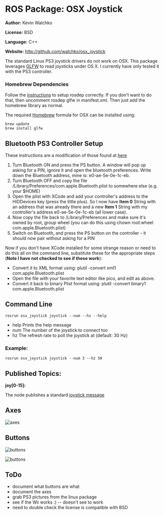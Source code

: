 # ROS Package: OSX Joystick

**Author:** Kevin Walchko

**License:** BSD

**Language:** C++

**Website:** http://github.com/walchko/osx_joystick

The standard Linux PS3 joystick drivers do not work on OSX. This package leverages 
[GLFW](http://www.glfw.org) to read joysticks under OS X. I currently have only tested 
it with the PS3 controller.

### Homebrew Dependencies

Follow the [instructions](http://ros.org/doc/api/rosdep2/html/contributing_rules.html) to
setup rosdep correctly. If you don't want to do that, then uncomment rosdep glfw in 
manifest.xml. Then just add the homebrew library as normal.

The required [Homebrew](http://mxcl.github.com/homebrew/) formula for OSX can be 
installed using:

    brew update
    brew install glfw
    
## Bluetooth PS3 Controller Setup

These instructions are a modification of those found at [here](http://thp.io/2010/psmove/)

1. Turn Bluetooth ON and press the PS button. A window will pop up asking for a PIN, 
ignore it and open the bluetooth preferences. Write down the Bluetooth address, 
mine is: e0-ae-5e-0e-1c-eb.
2. Turn Bluetooth OFF and copy the file /Library/Preferences/com.apple.Bluetooth.plist 
to somewhere else (e.g. your $HOME)
3. Open the plist with XCode and add your controller's address to the HIDDevices key 
(press the little plus). So I now have **Item 0** String with an address that was 
already there and a new **Item 1** String with my controller's address e0-ae-5e-0e-1c-eb 
(all lower case).
4. Now copy the file back to /Library/Preferences and make sure it's owned by root, group 
wheel (you can do this using chown root:wheel com.apple.Bluetooth.plist)
5. Switch on Bluetooth, and press the PS button on the controller - it should now pair 
without asking for a PIN

Now if you don't have XCode installed for some strange reason or need to do this all on
the command line, substitute these for the appropriate steps (**Note I have not checked
to see if these work**):

* Convert it to XML format using: plutil -convert xml1 com.apple.Bluetooth.plist
* Open the file with your favorite text editor like pico, and edit as above.
* Convert it back to binary Plist format using: plutil -convert binary1 
com.apple.Bluetooth.plist

## Command Line

	rosrun osx_joystick joystick --num --hz --help

 * help Prints the help message	
 * num The number of the joystick to connect too
 * hz The refresh rate to poll the joystick at (default: 30 Hz)
	
### Example:

    rosrun osx_joystick joystick --num 3 --hz 50

## Published Topics: 
**joy[0-15]:** 

The node publishes a standard [joystick message](http://www.ros.org/doc/api/sensor_msgs/html/msg/Joy.html)

## Axes

![axes](http://i1268.photobucket.com/albums/jj568/mars_university/ps3_buttons.jpg)

## Buttons

![buttons](http://i1268.photobucket.com/albums/jj568/mars_university/ps3_buttons_front.jpg)

![buttons](http://i1268.photobucket.com/albums/jj568/mars_university/ps3_axes.jpg)

## ToDo

 * document what buttons are what
 * document the axes
 * grab PS3 pictures from the linux package
 * see if the Wii works :) -- doesn't see to work
 * need to double check the license is compatible with BSD 


